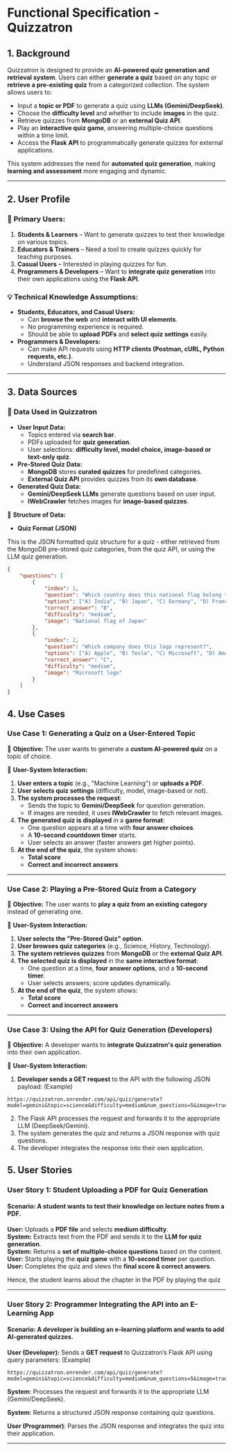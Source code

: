 # Functional Specification - Quizzatron

## 1. Background

Quizzatron is designed to provide an **AI-powered quiz generation and retrieval system**. Users can either **generate a quiz** based on any topic or **retrieve a pre-existing quiz** from a categorized collection. The system allows users to:

-   Input a **topic or PDF** to generate a quiz using **LLMs (Gemini/DeepSeek)**.
-   Choose the **difficulty level** and whether to include **images** in the quiz.
-   Retrieve quizzes from **MongoDB** or an **external Quiz API**.
-   Play an **interactive quiz game**, answering multiple-choice questions within a time limit.
-   Access the **Flask API** to programmatically generate quizzes for external applications.

This system addresses the need for **automated quiz generation**, making **learning and assessment** more engaging and dynamic.

---

## 2. User Profile

### 🎯 **Primary Users:**

1. **Students & Learners** – Want to generate quizzes to test their knowledge on various topics.
2. **Educators & Trainers** – Need a tool to create quizzes quickly for teaching purposes.
3. **Casual Users** – Interested in playing quizzes for fun.
4. **Programmers & Developers** – Want to **integrate quiz generation** into their own applications using the **Flask API**.

### 💡 **Technical Knowledge Assumptions:**

-   **Students, Educators, and Casual Users:**
    -   Can **browse the web** and **interact with UI elements**.
    -   No programming experience is required.
    -   Should be able to **upload PDFs** and **select quiz settings** easily.
-   **Programmers & Developers:**
    -   Can make API requests using **HTTP clients (Postman, cURL, Python requests, etc.)**.
    -   Understand JSON responses and backend integration.

---

## 3. Data Sources

### 📂 **Data Used in Quizzatron**

-   **User Input Data:**
    -   Topics entered via **search bar**.
    -   PDFs uploaded for **quiz generation**.
    -   User selections: **difficulty level, model choice, image-based or text-only quiz**.
-   **Pre-Stored Quiz Data:**
    -   **MongoDB** stores **curated quizzes** for predefined categories.
    -   **External Quiz API** provides quizzes from its **own database**.
-   **Generated Quiz Data:**
    -   **Gemini/DeepSeek LLMs** generate questions based on user input.
    -   **IWebCrawler** fetches images for **image-based quizzes**.

📌 **Structure of Data:**

-   **Quiz Format (JSON)**

This is the JSON formatted quiz structure for a quiz - either retrieved from the MongoDB pre-stored quiz categories, from the quiz API, or using the LLM quiz generation.

```json
{
    "questions": [
        {
            "index": 1,
            "question": "Which country does this national flag belong to?",
            "options": ["A) India", "B) Japan", "C) Germany", "D) France"],
            "correct_answer": "B",
            "difficulty": "medium",
            "image": "National flag of Japan"
        },
        {
            "index": 2,
            "question": "Which company does this logo represent?",
            "options": ["A) Apple", "B) Tesla", "C) Microsoft", "D) Amazon"],
            "correct_answer": "C",
            "difficulty": "medium",
            "image": "Microsoft logo"
        }
    ]
}
```

## 4. Use Cases

### **Use Case 1: Generating a Quiz on a User-Entered Topic**

📌 **Objective:** The user wants to generate a **custom AI-powered quiz** on a topic of choice.

🔄 **User-System Interaction:**

1. **User enters a topic** (e.g., "Machine Learning") or **uploads a PDF**.
2. **User selects quiz settings** (difficulty, model, image-based or not).
3. **The system processes the request**:
    - Sends the topic to **Gemini/DeepSeek** for question generation.
    - If images are needed, it uses **IWebCrawler** to fetch relevant images.
4. **The generated quiz is displayed** in a **game format**:
    - One question appears at a time with **four answer choices**.
    - A **10-second countdown timer** starts.
    - User selects an answer (faster answers get higher points).
5. **At the end of the quiz**, the system shows:
    - **Total score**
    - **Correct and incorrect answers**

---

### **Use Case 2: Playing a Pre-Stored Quiz from a Category**

📌 **Objective:** The user wants to **play a quiz from an existing category** instead of generating one.

🔄 **User-System Interaction:**

1. **User selects the "Pre-Stored Quiz" option**.
2. **User browses quiz categories** (e.g., Science, History, Technology).
3. **The system retrieves quizzes** from **MongoDB** or the **external Quiz API**.
4. **The selected quiz is displayed** in the **same interactive format**:
    - One question at a time, **four answer options**, and a **10-second timer**.
    - User selects answers; score updates dynamically.
5. **At the end of the quiz**, the system shows:
    - **Total score**
    - **Correct and incorrect answers**

---

### **Use Case 3: Using the API for Quiz Generation (Developers)**

📌 **Objective:** A developer wants to **integrate Quizzatron's quiz generation** into their own application.

🔄 **User-System Interaction:**

1. **Developer sends a GET request** to the API with the following JSON payload: (Example)

```plaintext
https://quizzatron.onrender.com/api/quiz/generate?model=gemini&topic=science&difficulty=medium&num_questions=5&image=true
```

2. The Flask API processes the request and forwards it to the appropriate LLM (DeepSeek/Gemini).
3. The system generates the quiz and returns a JSON response with quiz questions.
4. The developer integrates the response into their own application.

## 5. User Stories

### **User Story 1: Student Uploading a PDF for Quiz Generation**

#### **Scenario:** A student wants to test their knowledge on **lecture notes** from a PDF.

**User:** Uploads a **PDF file** and selects **medium difficulty**.  
**System:** Extracts text from the PDF and sends it to the **LLM for quiz generation**.  
**System:** Returns a **set of multiple-choice questions** based on the content.  
**User:** Starts playing the **quiz game** with a **10-second timer** per question.  
**User:** Completes the quiz and views the **final score & correct answers**.

Hence, the student learns about the chapter in the PDF by playing the quiz

---

### **User Story 2: Programmer Integrating the API into an E-Learning App**

#### **Scenario:** A developer is building an e-learning platform and wants to add **AI-generated quizzes**.

**User (Developer):** Sends a **GET request** to Quizzatron’s Flask API using query parameters: (Example)

```plaintext
https://quizzatron.onrender.com/api/quiz/generate?model=gemini&topic=science&difficulty=medium&num_questions=5&image=true
```

**System**: Processes the request and forwards it to the appropriate LLM (Gemini/DeepSeek).

**System**: Returns a structured JSON response containing quiz questions.

**User (Programmer)**: Parses the JSON response and integrates the quiz into their application.

---
